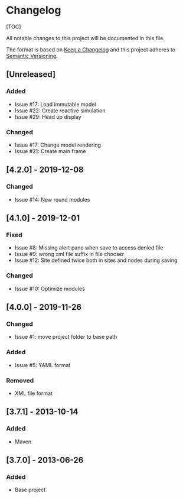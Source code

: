 # Changelog

[TOC]

All notable changes to this project will be documented in this file.

The format is based on [Keep a Changelog](http://keepachangelog.com/en/1.0.0/)
and this project adheres to [Semantic Versioning](http://semver.org/spec/v2.0.0.html).

## [Unreleased]

### Added

- Issue #17: Load immutable model
- Issue #22: Create reactive simulation
- Issue #29: Head up display

### Changed

- Issue #17: Change model rendering
- Issue #21: Create main frame

## [4.2.0] - 2019-12-08

### Changed

- Issue #14: New round modules

## [4.1.0] - 2019-12-01

### Fixed

- Issue #8: Missing alert pane when save to access denied file
- Issue #9: wrong xml file suffix in file chooser
- Issue #12: Site defined twice both in sites and nodes during saving

### Changed

- Issue #10: Optimize modules

## [4.0.0] - 2019-11-26

### Changed

- Issue #1: move project folder to base path

### Added

- Issue #5: YAML format

### Removed

- XML file format

## [3.7.1] - 2013-10-14

### Added

- Maven

## [3.7.0] - 2013-06-26

### Added

- Base project
